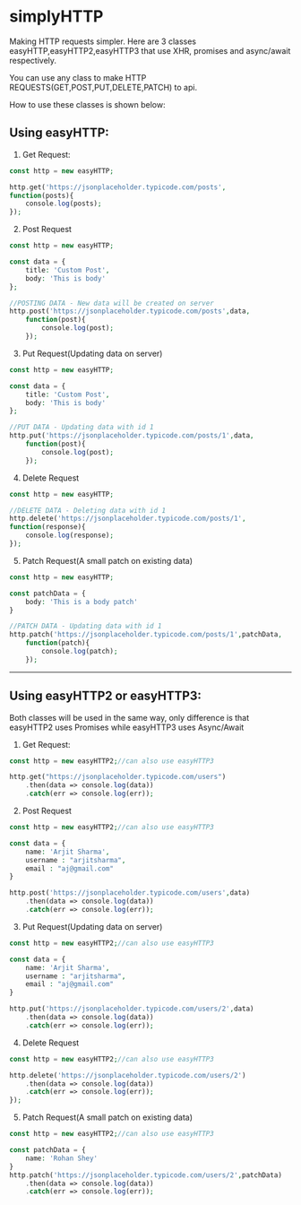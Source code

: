 # simplyHTTP
Making HTTP requests simpler. Here are 3 classes 
easyHTTP,easyHTTP2,easyHTTP3 that use XHR, promises and async/await respectively.

You can use any class to make HTTP REQUESTS(GET,POST,PUT,DELETE,PATCH) to api.

How to use these classes is shown below:

## Using easyHTTP:

1. Get Request:
```php
const http = new easyHTTP;

http.get('https://jsonplaceholder.typicode.com/posts',
function(posts){
	console.log(posts);
});
```
2. Post Request
```php
const http = new easyHTTP;

const data = {
	title: 'Custom Post',
	body: 'This is body'
};

//POSTING DATA - New data will be created on server
http.post('https://jsonplaceholder.typicode.com/posts',data,
	function(post){
		console.log(post);
	});
  ```
3. Put Request(Updating data on server)
```php
const http = new easyHTTP;

const data = {
	title: 'Custom Post',
	body: 'This is body'
};

//PUT DATA - Updating data with id 1
http.put('https://jsonplaceholder.typicode.com/posts/1',data,
	function(post){
		console.log(post);
	});
  ```
4. Delete Request
```php
const http = new easyHTTP;

//DELETE DATA - Deleting data with id 1
http.delete('https://jsonplaceholder.typicode.com/posts/1',
function(response){
	console.log(response);
});
  ```
5. Patch Request(A small patch on existing data)
```php
const http = new easyHTTP;

const patchData = {
	body: 'This is a body patch'
}

//PATCH DATA - Updating data with id 1
http.patch('https://jsonplaceholder.typicode.com/posts/1',patchData,
	function(patch){
		console.log(patch);
	});
  ```
---------------------------------------------------------------------------------------------------------------------------

## Using easyHTTP2 or easyHTTP3:

Both classes will be used in the same way, only difference is that easyHTTP2 uses Promises while easyHTTP3 uses Async/Await

1. Get Request:
```php
const http = new easyHTTP2;//can also use easyHTTP3

http.get("https://jsonplaceholder.typicode.com/users")
	.then(data => console.log(data))
	.catch(err => console.log(err));
```
2. Post Request
```php
const http = new easyHTTP2;//can also use easyHTTP3

const data = {
	name: 'Arjit Sharma',
	username : "arjitsharma",
	email : "aj@gmail.com"
}

http.post('https://jsonplaceholder.typicode.com/users',data)
	.then(data => console.log(data))
	.catch(err => console.log(err));
  ```
3. Put Request(Updating data on server)
```php
const http = new easyHTTP2;//can also use easyHTTP3

const data = {
	name: 'Arjit Sharma',
	username : "arjitsharma",
	email : "aj@gmail.com"
}

http.put('https://jsonplaceholder.typicode.com/users/2',data)
	.then(data => console.log(data))
	.catch(err => console.log(err));
  ```
4. Delete Request
```php
const http = new easyHTTP2;//can also use easyHTTP3

http.delete('https://jsonplaceholder.typicode.com/users/2')
	.then(data => console.log(data))
	.catch(err => console.log(err));
});
  ```
5. Patch Request(A small patch on existing data)
```php
const http = new easyHTTP2;//can also use easyHTTP3

const patchData = {
	name: 'Rohan Shey'
}
http.patch('https://jsonplaceholder.typicode.com/users/2',patchData)
	.then(data => console.log(data))
	.catch(err => console.log(err));
  ```

  
